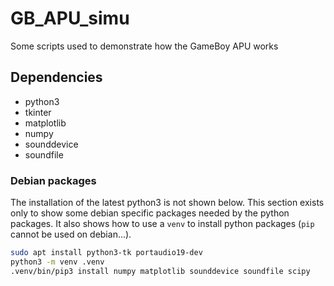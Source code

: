 # GB_APU_simu
Some scripts used to demonstrate how the GameBoy APU works

## Dependencies

- python3
- tkinter
- matplotlib
- numpy
- sounddevice
- soundfile

### Debian packages

The installation of the latest python3 is not shown below.
This section exists only to show some debian specific packages needed by the python packages.
It also shows how to use a `venv` to install python packages
(`pip` cannot be used on debian...).

```sh
sudo apt install python3-tk portaudio19-dev
python3 -m venv .venv
.venv/bin/pip3 install numpy matplotlib sounddevice soundfile scipy
```

